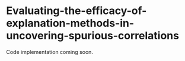 # Evaluating-the-efficacy-of-explanation-methods-in-uncovering-spurious-correlations

Code implementation coming soon.
